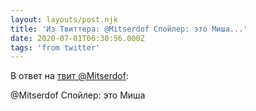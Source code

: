 ```yaml
---
layout: layouts/post.njk
title: 'Из Твиттера: @Mitserdof Спойлер: это Миша...'
date: 2020-07-01T06:30:56.000Z
tags: 'from twitter'
---
```

В ответ на [твит @Mitserdof](https://twitter.com/_/status/1278212058752913413):

@Mitserdof Спойлер: это Миша
